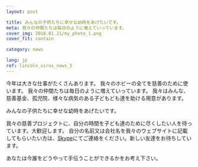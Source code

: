 ```yaml
---
layout: post

title: みんなの子供たちに幸せな幼時をあげたいです。
meta: 我々の仲間たちは毎日のように増えていっています。
cover_img: 2018.01.21/my_photo_1.png
cover_fit: contain

category: news

lang: jp
ref: lincoln_virus_news_5
---
```


今年は大きな仕事がたくさんあります。
我々のホビーの全てを慈善のために使います。
我々の仲間たちは毎日のように増えていっています。
我々はみんな、慈善基金、孤児院、様々な病気のある子どもども達を助ける用意があります。

みんなの子供たちに幸せな幼時をあげたいです。

我々の慈善プロジェクトに、自分の時間を子ども達のために尽くしたい人を待っています。大歓迎します。
自分の名前又は会社名を我々のウェブサイトに記載してもらいたい方は、<a href="skype:chutkoy89?chat" target="_blank">Skype</a>にてご連絡をください。新しい友達をお待ちしています。

あなたは今誰をどうやって手伝うことができるかをお考え下さい。
